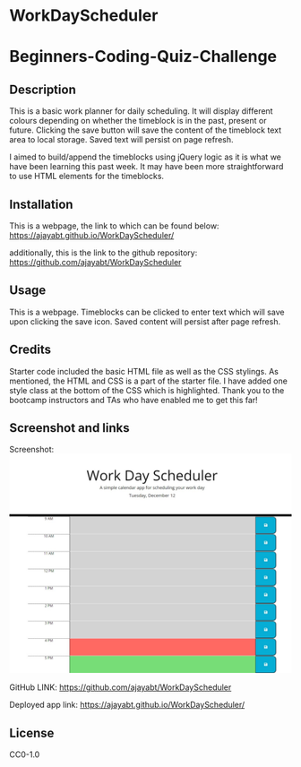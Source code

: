 # WorkDayScheduler

# Beginners-Coding-Quiz-Challenge


## Description

This is a basic work planner for daily scheduling. It will display different colours depending on whether the timeblock is in the past, present or future. Clicking the save button will save the content of the timeblock text area to local storage. Saved text will persist on page refresh.

I aimed to build/append the timeblocks using jQuery logic as it is what we have been learning this past week. It may have been more straightforward to use HTML elements for the timeblocks.




## Installation

This is a webpage, the link to which can be found below: https://ajayabt.github.io/WorkDayScheduler/



additionally, this is the link to the github repository: https://github.com/ajayabt/WorkDayScheduler 


## Usage

 
This is a webpage. Timeblocks can be clicked to enter text which will save upon clicking the save icon. Saved content will persist after page refresh. 




## Credits
Starter code included the basic HTML file as well as the CSS stylings. As mentioned, the HTML and CSS is a part of the starter file. I have added one style class at the bottom of the CSS which is highlighted. Thank you to the bootcamp instructors and TAs who have enabled me to get this far!

## Screenshot and links

Screenshot: ![Alt text](assets/images/WorkScheduleScreenshot.jpeg)

GitHub LINK: https://github.com/ajayabt/WorkDayScheduler 

Deployed app link: https://ajayabt.github.io/WorkDayScheduler/


## License
CC0-1.0